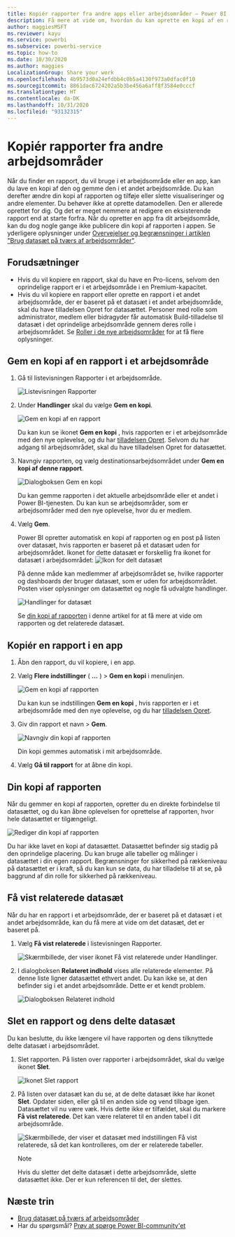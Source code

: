```yaml
---
title: Kopiér rapporter fra andre apps eller arbejdsområder – Power BI
description: Få mere at vide om, hvordan du kan oprette en kopi af en rapport og gemme den i dit eget arbejdsområde.
author: maggiesMSFT
ms.reviewer: kayu
ms.service: powerbi
ms.subservice: powerbi-service
ms.topic: how-to
ms.date: 10/30/2020
ms.author: maggies
LocalizationGroup: Share your work
ms.openlocfilehash: 4b9573d0a24efdbb4c0b5a4130f973a0dfac0f10
ms.sourcegitcommit: 8861dac6724202a5b3be456a6aff8f3584e0cccf
ms.translationtype: HT
ms.contentlocale: da-DK
ms.lasthandoff: 10/31/2020
ms.locfileid: "93132315"
---
```

# <a name="copy-reports-from-other-workspaces"></a>Kopiér rapporter fra andre arbejdsområder

Når du finder en rapport, du vil bruge i et arbejdsområde eller en app, kan du lave en kopi af den og gemme den i et andet arbejdsområde. Du kan derefter ændre din kopi af rapporten og tilføje eller slette visualiseringer og andre elementer. Du behøver ikke at oprette datamodellen. Den er allerede oprettet for dig. Og det er meget nemmere at redigere en eksisterende rapport end at starte forfra. Når du opretter en app fra dit arbejdsområde, kan du dog nogle gange ikke publicere din kopi af rapporten i appen. Se yderligere oplysninger under [Overvejelser og begrænsninger i artiklen "Brug datasæt på tværs af arbejdsområder"](service-datasets-across-workspaces.md#considerations-and-limitations).

## <a name="prerequisites"></a>Forudsætninger

- Hvis du vil kopiere en rapport, skal du have en Pro-licens, selvom den oprindelige rapport er i et arbejdsområde i en Premium-kapacitet.
- Hvis du vil kopiere en rapport eller oprette en rapport i et andet arbejdsområde, der er baseret på et datasæt i et andet arbejdsområde, skal du have tilladelsen Opret for datasættet. Personer med rolle som administrator, medlem eller bidragyder får automatisk Build-tilladelse til datasæt i det oprindelige arbejdsområde gennem deres rolle i arbejdsområdet. Se [Roller i de nye arbejdsområder](../collaborate-share/service-new-workspaces.md#roles-in-the-new-workspaces) for at få flere oplysninger.

## <a name="save-a-copy-of-a-report-in-a-workspace"></a>Gem en kopi af en rapport i et arbejdsområde

1. Gå til listevisningen Rapporter i et arbejdsområde.

    ![Listevisningen Rapporter](media/service-datasets-copy-reports/power-bi-report-list-view.png)

1. Under **Handlinger** skal du vælge **Gem en kopi**.

    ![Gem en kopi af en rapport](media/service-datasets-copy-reports/power-bi-dataset-save-report-copy.png)

    Du kan kun se ikonet **Gem en kopi** , hvis rapporten er i et arbejdsområde med den nye oplevelse, og du har [tilladelsen Opret](service-datasets-build-permissions.md). Selvom du har adgang til arbejdsområdet, skal du have tilladelsen Opret for datasættet.

3. Navngiv rapporten, og vælg destinationsarbejdsområdet under **Gem en kopi af denne rapport**.

    ![Dialogboksen Gem en kopi](media/service-datasets-copy-reports/power-bi-dataset-save-report.png)

    Du kan gemme rapporten i det aktuelle arbejdsområde eller et andet i Power BI-tjenesten. Du kan kun se arbejdsområder, som er arbejdsområder med den nye oplevelse, hvor du er medlem. 
  
4. Vælg **Gem**.

    Power BI opretter automatisk en kopi af rapporten og en post på listen over datasæt, hvis rapporten er baseret på et datasæt uden for arbejdsområdet. Ikonet for dette datasæt er forskellig fra ikonet for datasæt i arbejdsområdet: ![Ikon for delt datasæt](media/service-datasets-discover-across-workspaces/power-bi-shared-dataset-icon.png)
    
    På denne måde kan medlemmer af arbejdsområdet se, hvilke rapporter og dashboards der bruger datasæt, som er uden for arbejdsområdet. Posten viser oplysninger om datasættet og nogle få udvalgte handlinger.

    ![Handlinger for datasæt](media/service-datasets-across-workspaces/power-bi-dataset-actions.png)

    Se [din kopi af rapporten](#your-copy-of-the-report) i denne artikel for at få mere at vide om rapporten og det relaterede datasæt.

## <a name="copy-a-report-in-an-app"></a>Kopiér en rapport i en app

1. Åbn den rapport, du vil kopiere, i en app.
2. Vælg **Flere indstillinger** ( **...** ) > **Gem en kopi** i menulinjen.

    ![Gem en kopi af rapporten](media/service-datasets-copy-reports/power-bi-save-copy.png)

    Du kan kun se indstillingen **Gem en kopi** , hvis rapporten er i et arbejdsområde med den nye oplevelse, og du har [tilladelsen Opret](service-datasets-build-permissions.md).

3. Giv din rapport et navn > **Gem**.

    ![Navngiv din kopi af rapporten](media/service-datasets-copy-reports/power-bi-save-report-from-app.png)

    Din kopi gemmes automatisk i mit arbejdsområde.

4. Vælg **Gå til rapport** for at åbne din kopi.

## <a name="your-copy-of-the-report"></a>Din kopi af rapporten

Når du gemmer en kopi af rapporten, opretter du en direkte forbindelse til datasættet, og du kan åbne oplevelsen for oprettelse af rapporten, hvor hele datasættet er tilgængeligt. 

![Rediger din kopi af rapporten](media/service-datasets-copy-reports/power-bi-edit-report-copy.png)

Du har ikke lavet en kopi af datasættet. Datasættet befinder sig stadig på den oprindelige placering. Du kan bruge alle tabeller og målinger i datasættet i din egen rapport. Begrænsninger for sikkerhed på rækkeniveau på datasættet er i kraft, så du kan kun se data, du har tilladelse til at se, på baggrund af din rolle for sikkerhed på rækkeniveau.

## <a name="view-related-datasets"></a>Få vist relaterede datasæt

Når du har en rapport i et arbejdsområde, der er baseret på et datasæt i et andet arbejdsområde, kan du få mere at vide om det datasæt, det er baseret på.

1. Vælg **Få vist relaterede** i listevisningen Rapporter.

    ![Skærmbillede, der viser ikonet Få vist relaterede under Handlinger.](media/service-datasets-copy-reports/power-bi-dataset-view-related.png)

1. I dialogboksen **Relateret indhold** vises alle relaterede elementer. På denne liste ligner datasættet ethvert andet. Du kan ikke se, at den befinder sig i et andet arbejdsområde. Dette er et kendt problem.
 
    ![Dialogboksen Relateret indhold](media/service-datasets-copy-reports/power-bi-dataset-related.png)

## <a name="delete-a-report-and-its-shared-dataset"></a>Slet en rapport og dens delte datasæt

Du kan beslutte, du ikke længere vil have rapporten og dens tilknyttede delte datasæt i arbejdsområdet.

1. Slet rapporten. På listen over rapporter i arbejdsområdet, skal du vælge ikonet **Slet**.

    ![Ikonet Slet rapport](media/service-datasets-across-workspaces/power-bi-datasets-delete-report.png)

2. På listen over datasæt kan du se, at de delte datasæt ikke har ikonet **Slet**. Opdater siden, eller gå til en anden side og vend tilbage igen. Datasættet vil nu være væk. Hvis dette ikke er tilfældet, skal du markere **Få vist relaterede**. Det kan være relateret til en anden tabel i dit arbejdsområde.

    ![Skærmbillede, der viser et datasæt med indstillingen Få vist relaterede, så det kan kontrolleres, om der er relaterede tabeller.](media/service-datasets-across-workspaces/power-bi-dataset-view-related-icon.png)

    > [!NOTE]
    > Hvis du sletter det delte datasæt i dette arbejdsområde, slette datasættet ikke. Der er kun referencen til det, der slettes.


## <a name="next-steps"></a>Næste trin

- [Brug datasæt på tværs af arbejdsområder](service-datasets-across-workspaces.md)
- Har du spørgsmål? [Prøv at spørge Power BI-community'et](https://community.powerbi.com/)
